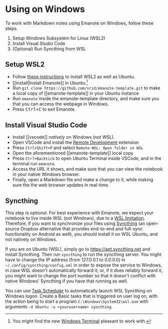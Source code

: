 # Using on Windows

To work with Markdown notes using Emanote on Windows, follow these steps.

1. Setup Windows Subsystem for Linux (WSL2)
2. Install Visual Studio Code
3. (Optional) Run Syncthing from WSL

## Setup WSL2

- Follow [these instructions](https://docs.microsoft.com/en-us/windows/wsl/install-win10) to install WSL2 as well as Ubuntu. 
- [[install|Install Emanote]] in Ubuntu.[^term]
- Run `git clone https://github.com/srid/emanote-template.git` to make a local copy of [[emanote-template]] in your Ubuntu instance
- Run `emanote` inside the emanote-template directory, and make sure you that you can access the webpage in Windows.
- Press <kbd>Ctrl+C</kbd> to exit Emanote.

[^term]: You might find the new [Windows Terminal](https://docs.microsoft.com/en-us/windows/terminal/get-started) pleasant to work with.

## Install Visual Studio Code

- Install [[vscode]] *natively* on Windows (not WSL).
- Open VSCode and install the [Remote Development](https://marketplace.visualstudio.com/items?itemName=ms-vscode-remote.vscode-remote-extensionpack) extension
- Press `Ctrl+Shift+P` and select `Remote-WSL: Open folder in WSL`
- Open the aforementioned [[emanote-template]] local copy
- Press `Ctrl+Backtick` to open Ubuntu Terminal inside VSCode, and in the terminal run `emanote`.
- Access the URL it shows, and make sure that you can view the notebook in your native Windows browser.
- Finally, open a Markdown file and make a change to it, while making sure the the web browser updates in real-time.

## Syncthing

This step is optional. For best experience with Emanote, we expect your notebook to live inside WSL (not Windows), due to a [WSL limitation](https://github.com/microsoft/WSL/issues/4739). Therefore, if you want to synchronize your files using [Syncthing](https://syncthing.net/) (an open-source Dropbox alternative that provides end-to-end and full-sync functionality on Android as well), you should install it on WSL Ubuntu, and not natively on Windows.

If you are on Ubuntu (WSL), simply go to https://apt.syncthing.net and install Syncthing. Then run `syncthing` to run the syncthing server. You might have to change the IP address (from 127.0.0.1 to 0.0.0.0) in `~/.config/syncthing/config.xml` in order to expose the service to Windows, in case WSL doesn't automatically forward it; or, if it does reliably forward it, you might want to change the port number so that it doesn't conflict with native Windows' Syncthing if you have that running as well.

You can use [Task Scheduler](https://askubuntu.com/a/1178910) to automatically launch WSL Syncthing on Windows logon. Create a Basic tasks that is triggered on user log on, with the action being to start a program `C:\Windows\System32\wsl.exe` with arguments `-d Ubuntu -u <yourusername> syncthing`.
